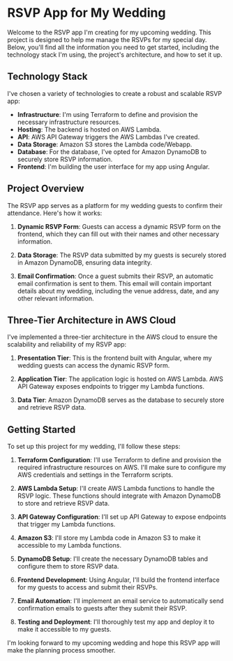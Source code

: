 # RSVP App for My Wedding

Welcome to the RSVP app I'm creating for my upcoming wedding. This project is designed to help me manage the RSVPs for my special day. Below, you'll find all the information you need to get started, including the technology stack I'm using, the project's architecture, and how to set it up.

## Technology Stack

I've chosen a variety of technologies to create a robust and scalable RSVP app:

- **Infrastructure**: I'm using Terraform to define and provision the necessary infrastructure resources.
- **Hosting**: The backend is hosted on AWS Lambda.
- **API**: AWS API Gateway triggers the AWS Lambdas I've created.
- **Data Storage**: Amazon S3 stores the Lambda code/Webapp.
- **Database**: For the database, I've opted for Amazon DynamoDB to securely store RSVP information.
- **Frontend**: I'm building the user interface for my app using Angular.

## Project Overview

The RSVP app serves as a platform for my wedding guests to confirm their attendance. Here's how it works:

1. **Dynamic RSVP Form**: Guests can access a dynamic RSVP form on the frontend, which they can fill out with their names and other necessary information.

2. **Data Storage**: The RSVP data submitted by my guests is securely stored in Amazon DynamoDB, ensuring data integrity.

3. **Email Confirmation**: Once a guest submits their RSVP, an automatic email confirmation is sent to them. This email will contain important details about my wedding, including the venue address, date, and any other relevant information.

## Three-Tier Architecture in AWS Cloud

I've implemented a three-tier architecture in the AWS cloud to ensure the scalability and reliability of my RSVP app:

1. **Presentation Tier**: This is the frontend built with Angular, where my wedding guests can access the dynamic RSVP form.

2. **Application Tier**: The application logic is hosted on AWS Lambda. AWS API Gateway exposes endpoints to trigger my Lambda functions.

3. **Data Tier**: Amazon DynamoDB serves as the database to securely store and retrieve RSVP data.

## Getting Started

To set up this project for my wedding, I'll follow these steps:

1. **Terraform Configuration**: I'll use Terraform to define and provision the required infrastructure resources on AWS. I'll make sure to configure my AWS credentials and settings in the Terraform scripts.

2. **AWS Lambda Setup**: I'll create AWS Lambda functions to handle the RSVP logic. These functions should integrate with Amazon DynamoDB to store and retrieve RSVP data.

3. **API Gateway Configuration**: I'll set up API Gateway to expose endpoints that trigger my Lambda functions.

4. **Amazon S3**: I'll store my Lambda code in Amazon S3 to make it accessible to my Lambda functions.

5. **DynamoDB Setup**: I'll create the necessary DynamoDB tables and configure them to store RSVP data.

6. **Frontend Development**: Using Angular, I'll build the frontend interface for my guests to access and submit their RSVPs.

7. **Email Automation**: I'll implement an email service to automatically send confirmation emails to guests after they submit their RSVP.

8. **Testing and Deployment**: I'll thoroughly test my app and deploy it to make it accessible to my guests.

I'm looking forward to my upcoming wedding and hope this RSVP app will make the planning process smoother. 
